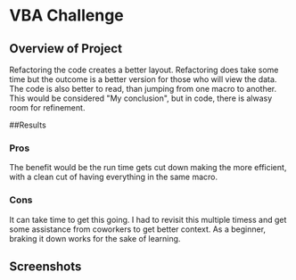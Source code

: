 # VBA Challenge

## Overview of Project
Refactoring the code creates a better layout. Refactoring does take some time but the outcome is a better version for those who will view the data. The code is also better to read, than jumping from one macro to another. This would be considered "My conclusion", but in code, there is alwasy room for refinement.

##Results

### Pros
The benefit would be the run time gets cut down making the more efficient, with a clean cut of having everything in the same macro.

### Cons
It can take time to get this going. I had to revisit this multiple timess and get some assistance from coworkers to get better context. As a beginner, braking it down works for the sake of learning. 

## Screenshots

